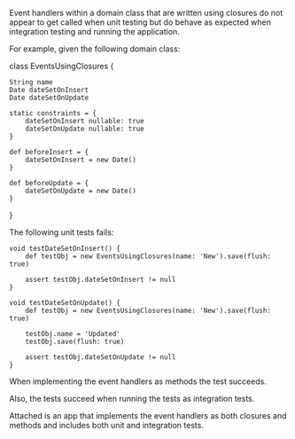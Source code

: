 Event handlers within a domain class that are written using closures do not appear to get called when unit testing but do behave as expected when integration testing and running the application.

For example, given the following domain class:

class EventsUsingClosures {

    String name
    Date dateSetOnInsert
    Date dateSetOnUpdate

    static constraints = {
        dateSetOnInsert nullable: true
        dateSetOnUpdate nullable: true
    }

    def beforeInsert = {
        dateSetOnInsert = new Date()
    }

    def beforeUpdate = {
        dateSetOnUpdate = new Date()
    }
}

The following unit tests fails:

    void testDateSetOnInsert() {
        def testObj = new EventsUsingClosures(name: 'New').save(flush: true)

        assert testObj.dateSetOnInsert != null
    }

    void testDateSetOnUpdate() {
        def testObj = new EventsUsingClosures(name: 'New').save(flush: true)

        testObj.name = 'Updated'
        testObj.save(flush: true)

        assert testObj.dateSetOnUpdate != null
    }

When implementing the event handlers as methods the test succeeds.

Also, the tests succeed when running the tests as integration tests.

Attached is an app that implements the event handlers as both closures and methods and includes both unit and integration tests.
